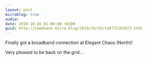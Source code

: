 ```yaml
---
layout: post
microblog: true
audio: 
date: 2010-10-26 01:00:00 +0100
guid: http://samdeane.micro.blog/2010/10/26/t28772182873.html
---
```

Finally got a broadband connection at Elegant Chaos (North)! 

Very pleased to be back on the grid...
